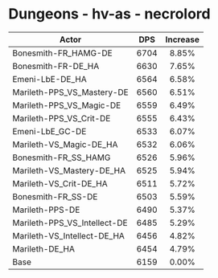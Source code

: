 # Dungeons - hv-as - necrolord
| Actor | DPS | Increase |
|---|:---:|:---:|
|Bonesmith-FR_HAMG-DE|6704|8.85%|
|Bonesmith-FR-DE_HA|6630|7.65%|
|Emeni-LbE-DE_HA|6564|6.58%|
|Marileth-PPS_VS_Mastery-DE|6560|6.51%|
|Marileth-PPS_VS_Magic-DE|6559|6.49%|
|Marileth-PPS_VS_Crit-DE|6555|6.43%|
|Emeni-LbE_GC-DE|6533|6.07%|
|Marileth-VS_Magic-DE_HA|6532|6.06%|
|Bonesmith-FR_SS_HAMG|6526|5.96%|
|Marileth-VS_Mastery-DE_HA|6525|5.94%|
|Marileth-VS_Crit-DE_HA|6511|5.72%|
|Bonesmith-FR_SS-DE|6503|5.59%|
|Marileth-PPS-DE|6490|5.37%|
|Marileth-PPS_VS_Intellect-DE|6485|5.29%|
|Marileth-VS_Intellect-DE_HA|6456|4.82%|
|Marileth-DE_HA|6454|4.79%|
|Base|6159|0.00%|
